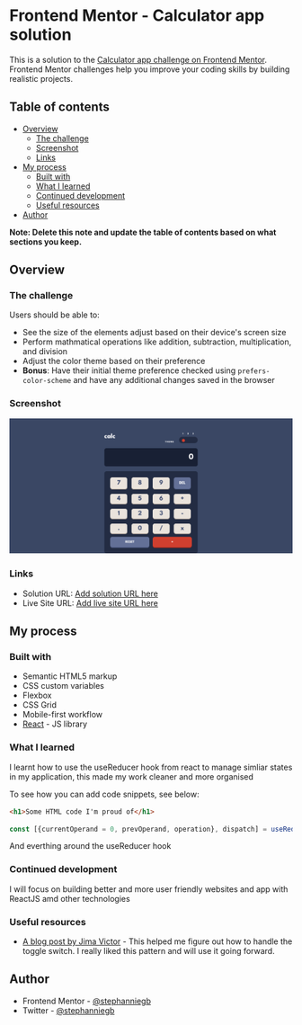 # Frontend Mentor - Calculator app solution

This is a solution to the [Calculator app challenge on Frontend Mentor](https://www.frontendmentor.io/challenges/calculator-app-9lteq5N29). Frontend Mentor challenges help you improve your coding skills by building realistic projects. 

## Table of contents

- [Overview](#overview)
  - [The challenge](#the-challenge)
  - [Screenshot](#screenshot)
  - [Links](#links)
- [My process](#my-process)
  - [Built with](#built-with)
  - [What I learned](#what-i-learned)
  - [Continued development](#continued-development)
  - [Useful resources](#useful-resources)
- [Author](#author)

**Note: Delete this note and update the table of contents based on what sections you keep.**

## Overview

### The challenge

Users should be able to:

- See the size of the elements adjust based on their device's screen size
- Perform mathmatical operations like addition, subtraction, multiplication, and division
- Adjust the color theme based on their preference
- **Bonus**: Have their initial theme preference checked using `prefers-color-scheme` and have any additional changes saved in the browser

### Screenshot

![](./cal-app/public/Screenshot%202022-10-10%20at%2014-46-08%20Calculator%20App.png)


### Links

- Solution URL: [Add solution URL here](https://github.com/stephanniegb/calculator-app-main)
- Live Site URL: [Add live site URL here](https://stephaniegb-calc-app-1ff339.netlify.app/)

## My process

### Built with

- Semantic HTML5 markup
- CSS custom variables
- Flexbox
- CSS Grid
- Mobile-first workflow
- [React](https://reactjs.org/) - JS library

### What I learned
I learnt how to use the useReducer hook from react to manage simliar states in my application, this made my work cleaner and more organised

To see how you can add code snippets, see below:

```html
<h1>Some HTML code I'm proud of</h1>
```
```js
const [{currentOperand = 0, prevOperand, operation}, dispatch] = useReducer(reducer, {})

```
And everthing around the useReducer hook

### Continued development

I will focus on building better and more user friendly websites and app with ReactJS amd other technologies

### Useful resources

- [A blog post by Jima Victor](https://webcodespace.com/how-to-create-a-three-state-toggle-switch-using-html-css-and-javascript) - This helped me figure out how to handle the toggle switch. I really liked this pattern and will use it going forward.

## Author

- Frontend Mentor - [@stephanniegb](https://www.frontendmentor.io/stephanniegb)
- Twitter - [@stephanniegb](https://www.twitter.com/stephanniegb)





